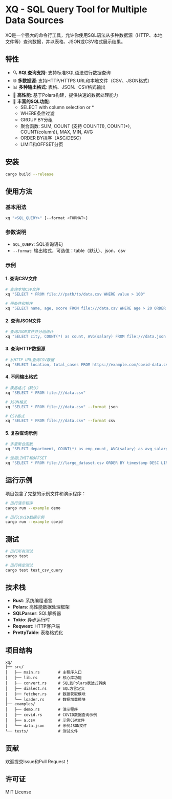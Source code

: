 # XQ - SQL Query Tool for Multiple Data Sources

XQ是一个强大的命令行工具，允许你使用SQL语法从多种数据源（HTTP、本地文件等）查询数据，并以表格、JSON或CSV格式展示结果。

## 特性

- 🔍 **SQL查询支持**: 支持标准SQL语法进行数据查询
- 🌐 **多数据源**: 支持HTTP/HTTPS URL和本地文件（CSV、JSON格式）
- 📊 **多种输出格式**: 表格、JSON、CSV格式输出
- 🚀 **高性能**: 基于Polars构建，提供快速的数据处理能力
- 🎯 **丰富的SQL功能**:
  - SELECT with column selection or *
  - WHERE条件过滤
  - GROUP BY分组
  - 聚合函数: SUM, COUNT (支持 COUNT(1), COUNT(*), COUNT(column)), MAX, MIN, AVG
  - ORDER BY排序（ASC/DESC）
  - LIMIT和OFFSET分页

## 安装

```bash
cargo build --release
```

## 使用方法

### 基本用法

```bash
xq "<SQL_QUERY>" [--format <FORMAT>]
```

### 参数说明

- `SQL_QUERY`: SQL查询语句
- `--format`: 输出格式，可选值：table（默认）、json、csv

### 示例

#### 1. 查询CSV文件

```bash
# 查询本地CSV文件
xq "SELECT * FROM file:///path/to/data.csv WHERE value > 100"

# 带条件和排序
xq "SELECT name, age, score FROM file:///data.csv WHERE age > 20 ORDER BY score DESC"
```

#### 2. 查询JSON文件

```bash
# 查询JSON文件并分组统计
xq "SELECT city, COUNT(*) as count, AVG(salary) FROM file:///data.json GROUP BY city"
```

#### 3. 查询HTTP数据源

```bash
# 从HTTP URL查询CSV数据
xq "SELECT location, total_cases FROM https://example.com/covid-data.csv WHERE total_cases > 1000000 LIMIT 10"
```

#### 4. 不同输出格式

```bash
# 表格格式（默认）
xq "SELECT * FROM file:///data.csv"

# JSON格式
xq "SELECT * FROM file:///data.csv" --format json

# CSV格式
xq "SELECT * FROM file:///data.csv" --format csv
```

#### 5. 复杂查询示例

```bash
# 多重聚合函数
xq "SELECT department, COUNT(*) as emp_count, AVG(salary) as avg_salary, MAX(salary) as max_salary FROM file:///employees.csv GROUP BY department ORDER BY avg_salary DESC"

# 使用LIMIT和OFFSET
xq "SELECT * FROM file:///large_dataset.csv ORDER BY timestamp DESC LIMIT 100 OFFSET 200"
```

## 运行示例

项目包含了完整的示例文件和演示程序：

```bash
# 运行演示程序
cargo run --example demo

# 运行COVID数据示例
cargo run --example covid
```

## 测试

```bash
# 运行所有测试
cargo test

# 运行特定测试
cargo test test_csv_query
```

## 技术栈

- **Rust**: 系统编程语言
- **Polars**: 高性能数据处理框架
- **SQLParser**: SQL解析器
- **Tokio**: 异步运行时
- **Reqwest**: HTTP客户端
- **PrettyTable**: 表格格式化

## 项目结构

```
xq/
├── src/
│   ├── main.rs        # 主程序入口
│   ├── lib.rs         # 核心库功能
│   ├── convert.rs     # SQL到Polars表达式转换
│   ├── dialect.rs     # SQL方言定义
│   ├── fetcher.rs     # 数据获取模块
│   └── loader.rs      # 数据加载模块
├── examples/
│   ├── demo.rs        # 演示程序
│   ├── covid.rs       # COVID数据查询示例
│   ├── a.csv          # 示例CSV文件
│   └── data.json      # 示例JSON文件
└── tests/             # 测试文件
```

## 贡献

欢迎提交Issue和Pull Request！

## 许可证

MIT License